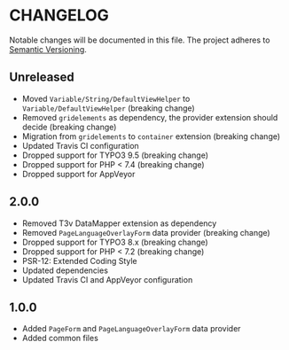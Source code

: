 CHANGELOG
=========

Notable changes will be documented in this file. The project adheres to [Semantic Versioning].

Unreleased
----------

* Moved `Variable/String/DefaultViewHelper` to `Variable/DefaultViewHelper` (breaking change)
* Removed `gridelements` as dependency, the provider extension should decide (breaking change)
* Migration from `gridelements` to `container` extension (breaking change)
* Updated Travis CI configuration
* Dropped support for TYPO3 9.5 (breaking change)
* Dropped support for PHP < 7.4 (breaking change)
* Dropped support for AppVeyor

2.0.0
-----

* Removed T3v DataMapper extension as dependency
* Removed `PageLanguageOverlayForm` data provider (breaking change)
* Dropped support for TYPO3 8.x (breaking change)
* Dropped support for PHP < 7.2 (breaking change)
* PSR-12: Extended Coding Style
* Updated dependencies
* Updated Travis CI and AppVeyor configuration

1.0.0
-----

* Added `PageForm` and `PageLanguageOverlayForm` data provider
* Added common files

[Semantic Versioning]: http://semver.org "Semantic Versioning"
